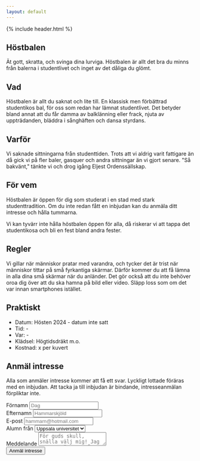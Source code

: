 ```yaml
---
layout: default
---
```

<section class="hero hero--ball">
  {% include header.html %}
  <h1 class="hero_headline">Höstbalen</h1>
  <p class="hero_text">Ät gott, skratta, och svinga dina lurviga. Höstbalen är allt det bra du minns från balerna i studentlivet och inget av det dåliga du&nbsp;glömt.</p>
</section>
<section>
   <div class="page_container">
    <h2 class="page_headline">Vad</h2>
    <p class="page_text page_text--last">Höstbalen är allt du saknat och lite till. En klassisk men förbättrad studentikos bal, för oss som redan har lämnat studentlivet. Det betyder bland annat att du får damma av balklänning eller frack, njuta av uppträdanden, bläddra i sånghäften och dansa&nbsp;styrdans.</p>
    <h2 class="page_headline">Varför</h2>
    <p class="page_text page_text--last">Vi saknade sittningarna från studenttiden. Trots att vi aldrig varit fattigare än då gick vi på fler baler, gasquer och andra sittningar än vi gjort senare. "Så bakvänt," tänkte vi och drog igång Eljest&nbsp;Ordenssällskap.</p>
    <h2 class="page_headline">För vem</h2>
    <p class="page_text">Höstbalen är öppen för dig som studerat i en stad med stark studenttradition. Om du inte redan fått en inbjudan kan du anmäla ditt intresse och hålla tummarna.</p>
    <p class="page_text page_text--last">Vi kan tyvärr inte hålla höstbalen öppen för alla, då riskerar vi att tappa det studentikosa och bli en fest bland andra fester.</p>
    <h2 class="page_headline">Regler</h2>
    <p class="page_text page_text--last">Vi gillar när människor pratar med varandra, och tycker det är trist när människor tittar på små fyrkantiga skärmar. Därför kommer du att få lämna in alla dina små skärmar när du anländer. Det gör också att du inte behöver oroa dig över att du ska hamna på bild eller video. Släpp loss som om det var innan smartphones istället.</p>
    <h2 class="page_headline">Praktiskt</h2>
    <ul>
      <li>Datum: Hösten 2024 - datum inte satt</li>
      <li>Tid: -</li>
      <li>Var: -</li>
      <li>Klädsel: Högtidsdräkt m.o.</li>
      <li>Kostnad: x per kuvert</li>
    </ul>
    <p class="page_text page_text--last"></p>
    <h2 class="page_headline">Anmäl intresse</h2>
    <p class="page_text page_text--last">Alla som anmäler intresse kommer att få ett svar. Lyckligt lottade föräras med en inbjudan. Att tacka ja till inbjudan är bindande, intresseanmälan förpliktar inte.</p>
    <form class="form" action="https://formspree.io/f/xnnaejrl" method="POST">
      <div class="form_subgroup">
        <label class="form_label" for="firstname">Förnamn</label>
        <input class="form_input" id="firstname" name="firstname" placeholder="Dag" />
      </div>
      <div class="form_subgroup">
        <label class="form_label" for="lastname">Efternamn</label>
        <input class="form_input" id="lastname" name="lastname" placeholder="Hammarskjöld" />
      </div>
      <div class="form_subgroup">
        <label class="form_label" for="email">E-post</label>
        <input class="form_input" id="form_email" name="email" placeholder="hammarn@hotmail.com" />
      </div>
      <div class="form_subgroup">
        <label class="form_label" for="education">Alumn från</label>
        <select class="form_select" id="education" name="education">
          <option value="uppsala">Uppsala universitet</option>
          <option value="lund">Lunds universitet</option>
          <option value="chalmers">Chalmers</option>
          <option value="other">Annat - fyll i nedan</option>
        </select>
      </div>
      <div class="form_subgroup">
        <label class="form_label" for="message">Meddelande</label>
        <textarea class="form_textarea" id="message" name="message" placeholder="För guds skull, snälla välj mig! Jag var sexmästare på nationen!"></textarea>
      </div>
      <input type="hidden" name="_next" value="https://orden.eljest.se/tack" />
      <input type="hidden" name="_subject" value="Anmälan höstbal!" />
      <input class="form_submit" type="submit" id="submit" value="Anmäl intresse" />
    </form>
  </div>
</section>
